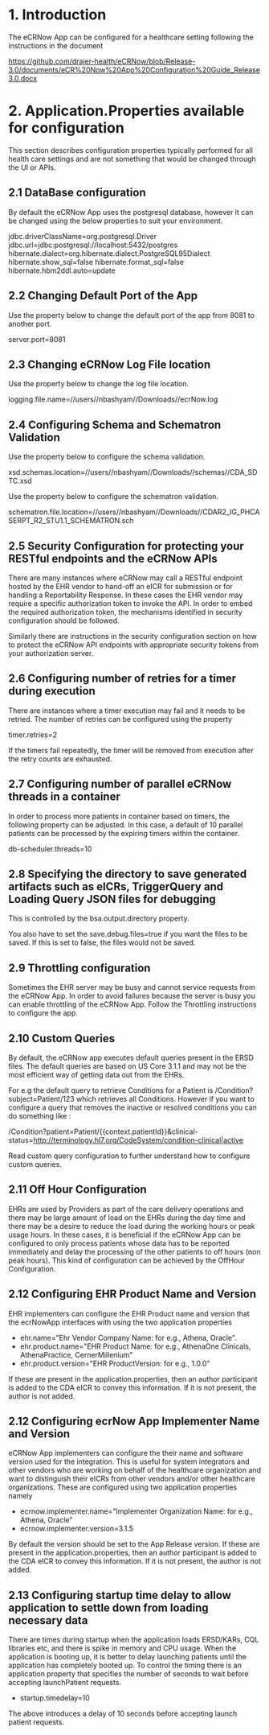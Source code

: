 # 1. Introduction #

The eCRNow App can be configured for a healthcare setting following the instructions in the document 

https://github.com/drajer-health/eCRNow/blob/Release-3.0/documents/eCR%20Now%20App%20Configuration%20Guide_Release3.0.docx

# 2. Application.Properties available for configuration #

This section describes configuration properties typically performed for all health care settings and are not something that would be changed 
through the UI or APIs.

## 2.1 DataBase configuration ##

By default the eCRNow App uses the postgresql database, however it can be changed using the below properties to suit your environment.

jdbc.driverClassName=org.postgresql.Driver
jdbc.url=jdbc:postgresql://localhost:5432/postgres
hibernate.dialect=org.hibernate.dialect.PostgreSQL95Dialect
hibernate.show_sql=false
hibernate.format_sql=false
hibernate.hbm2ddl.auto=update

## 2.2 Changing Default Port of the App ##

Use the property below to change the default port of the app from 8081 to another port.

server.port=8081

## 2.3 Changing eCRNow Log File location ##

Use the property below to change the log file location.

logging.file.name=//users//nbashyam//Downloads//ecrNow.log

## 2.4 Configuring Schema and Schematron Validation ##

Use the property below to configure the schema validation.

xsd.schemas.location=//users//nbashyam//Downloads//schemas//CDA_SDTC.xsd

Use the property below to configure the schematron validation.

schematron.file.location=//users//nbashyam//Downloads//CDAR2_IG_PHCASERPT_R2_STU1.1_SCHEMATRON.sch

## 2.5 Security Configuration for protecting your RESTful endpoints and the eCRNow APIs ##

There are many instances where eCRNow may call a RESTful endpoint hosted by the EHR vendor to hand-off an eICR for submission 
or for handling a Reportability Response. In these cases the EHR vendor may require a specific authorization token to invoke the API.
In order to embed the required authorization token, the mechanisms identified in security configuration should be followed.

Similarly there are instructions in the security configuration section on how to protect the eCRNow API endpoints with appropriate security tokens from your authorization server.

## 2.6 Configuring number of retries for a timer during execution ##

There are instances where a timer execution may fail and it needs to be retried.
The number of retries can be configured using the property 

timer.retries=2

If the timers fail repeatedly, the timer will be removed from execution after the retry counts are exhausted.

## 2.7 Configuring number of parallel eCRNow threads in a container ##

In order to process more patients in container based on timers, the following property can be adjusted. 
In this case, a default of 10 parallel patients can be processed by the expiring timers within the container.
 
db-scheduler.threads=10

## 2.8 Specifying the directory to save generated artifacts such as eICRs, TriggerQuery and Loading Query JSON files for debugging ##

This is controlled by the bsa.output.directory property.

You also have to set the save.debug.files=true if you want the files to be saved. If this is set to false, the files would not be saved.

## 2.9 Throttling configuration ## 

Sometimes the EHR server may be busy and cannot service requests from the eCRNow App. In order to avoid failures because the server is busy you can enable throttling of the eCRNow App.
Follow the Throttling instructions to configure the app.

## 2.10 Custom Queries ## 

By default, the eCRNow app executes default queries present in the ERSD files. The default queries are based on 
US Core 3.1.1 and may not be the most efficient way of getting data out from the EHRs. 

For e.g the default query to retrieve Conditions for a Patient is /Condition?subject=Patient/123 which retrieves all Conditions.
However if you want to configure a query that removes the inactive or resolved conditions you can do something like :

/Condition?patient=Patient/{{context.patientId}}&clinical-status=http://terminology.hl7.org/CodeSystem/condition-clinical|active

Read custom query configuration to further understand how to configure custom queries.

## 2.11 Off Hour Configuration ##

EHRs are used by Providers as part of the care delivery operations and there may be large amount of load on the EHRs during the day time and there may be a desire
to reduce the load during the working hours or peak usage hours. 
In these cases, it is beneficial if the eCRNow App can be configured to only process patients whose data has to be reported immediately and delay the processing of the other patients to 
off hours (non peak hours). This kind of configuration can be achieved by the OffHour Configuration.

## 2.12 Configuring EHR Product Name and Version

EHR implementers can configure the EHR Product name and version that the ecrNowApp interfaces with using the two application properties

* ehr.name="Ehr Vendor Company Name: for e.g., Athena, Oracle".
* ehr.product.name="EHR Product Name: for e.g., AthenaOne Clinicals, AthenaPractice, CernerMillenium"
* ehr.product.version="EHR ProductVersion: for e.g., 1.0.0"

If these are present in the application.properties, then an author participant is added to the CDA eICR to convey this information.
If it is not present, the author is not added. 

## 2.12 Configuring ecrNow App Implementer Name and Version

eCRNow App implementers can configure the their name and software version used for the integration. This is useful
for system integrators and other vendors who are working on behalf of the healthcare organization and want to distinguish their eICRs 
from other vendors and/or other healthcare organizations.
These are configured using two application properties namely 

* ecrnow.implementer.name="Implementer Organization Name: for e.g., Athena, Oracle" 
* ecrnow.implementer.version=3.1.5

By default the version should be set to the App Release version.
If these are present in the application.properties, then an author participant is added to the CDA eICR to convey this information.
If it is not present, the author is not added. 

## 2.13 Configuring startup time delay to allow application to settle down from loading necessary data 

There are times during startup when the application loads ERSD/KARs, CQL libraries etc, and there is spike in memory and CPU usage.
When the application is booting up, it is better to delay launching patients until the application has completely booted up.
To control the timing there is an application property that specifies the number of seconds to wait before accepting launchPatient requests.

* startup.timedelay=10 

The above introduces a delay of 10 seconds before accepting launch patient requests.  
